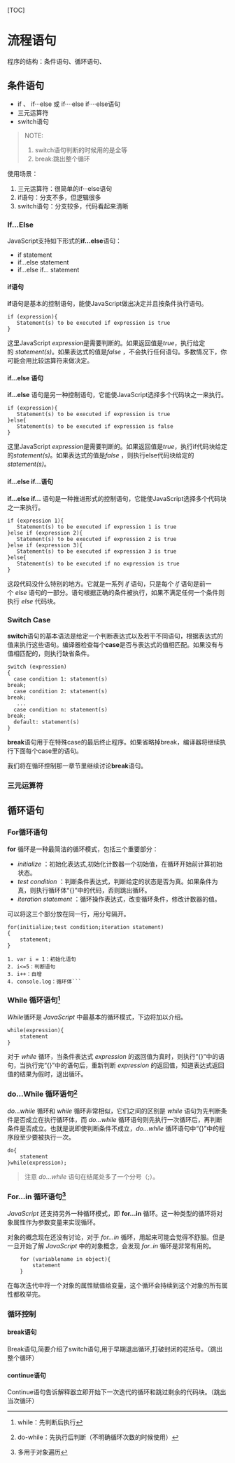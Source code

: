 [TOC]

# 流程语句

程序的结构：条件语句、循环语句、

## 条件语句

- if 、 if···else 或 if····else if····else语句
- 三元运算符
- switch语句

> NOTE:
>
> 1. switch语句判断的时候用的是全等
> 2. break:跳出整个循环

使用场景：

1. 三元运算符：很简单的if···else语句
2. if语句：分支不多，但逻辑很多
3. switch语句：分支较多，代码看起来清晰

### If...Else

JavaScript支持如下形式的**if...else**语句：

- if statement
- if...else statement
- if...else if... statement

#### if语句

**if**语句是基本的控制语句，能使JavaScript做出决定并且按条件执行语句。

```语法
if (expression){
   Statement(s) to be executed if expression is true
}
```

这里JavaScript *expression*是需要判断的。如果返回值是*true*，执行给定的 *statement(s)*。如果表达式的值是*false* ，不会执行任何语句。多数情况下，你可能会用比较运算符来做决定。

#### if...else 语句

**if...else** 语句是另一种控制语句，它能使JavaScript选择多个代码块之一来执行。

```语法
if (expression){
   Statement(s) to be executed if expression is true
}else{
   Statement(s) to be executed if expression is false
}
```

这里JavaScript *expression*是需要判断的。如果返回值是*true*，执行if代码块给定的*statement(s)*。如果表达式的值是*false* ，则执行else代码块给定的*statement(s)*。

#### if...else if...语句

**if...else if...** 语句是一种推进形式的控制语句，它能使JavaScript选择多个代码块之一来执行。

```语法
if (expression 1){
   Statement(s) to be executed if expression 1 is true
}else if (expression 2){
   Statement(s) to be executed if expression 2 is true
}else if (expression 3){
   Statement(s) to be executed if expression 3 is true
}else{
   Statement(s) to be executed if no expression is true
}
```

这段代码没什么特别的地方。它就是一系列 *if* 语句，只是每个 *if* 语句是前一个 *else* 语句的一部分。语句根据正确的条件被执行，如果不满足任何一个条件则执行 *else* 代码块。

### Switch Case

**switch**语句的基本语法是给定一个判断表达式以及若干不同语句，根据表达式的值来执行这些语句。编译器检查每个**case**是否与表达式的值相匹配。如果没有与值相匹配的，则执行缺省条件。

```语法
switch (expression)
{
  case condition 1: statement(s)
break;
  case condition 2: statement(s)
break;
   ...
  case condition n: statement(s)
break;
  default: statement(s)
}  
```

**break**语句用于在特殊case的最后终止程序。如果省略掉break，编译器将继续执行下面每个case里的语句。

我们将在循环控制那一章节里继续讨论**break**语句。

### 三元运算符





## 循环语句

### For循环语句

**for** 循环是一种最简洁的循环模式，包括三个重要部分：

- *initialize* ：初始化表达式,初始化计数器一个初始值，在循环开始前计算初始状态。
- *test condition* ：判断条件表达式，判断给定的状态是否为真。如果条件为真，则执行循环体“{}”中的代码，否则跳出循环。
- *iteration statement* ：循环操作表达式，改变循环条件，修改计数器的值。

可以将这三个部分放在同一行，用分号隔开。

```语法
for(initialize;test condition;iteration statement)  
{  
    statement;  
}
```

```for循环的执行顺序
1. var i = 1：初始化语句
2. i<=5：判断语句
3. i++：自增
4. console.log：循环体```
```



### While 循环语句[^注释1]

*While*循环是 *JavaScript* 中最基本的循环模式，下边将加以介绍。

```语法
while(expression){  
    statement  
}  
```

对于 *while* 循环，当条件表达式 *expression* 的返回值为真时，则执行“{}”中的语句，当执行完“{}”中的语句后，重新判断 *expression* 的返回值，知道表达式返回值的结果为假时，退出循环。

### do...While 循环语句[^注释2]

*do...while* 循环和 *while* 循环非常相似，它们之间的区别是 *while* 语句为先判断条件是否成立在执行循环体，而 *do...while* 循环语句则先执行一次循环后，再判断条件是否成立。也就是说即使判断条件不成立，*do...while* 循环语句中“{}”中的程序段至少要被执行一次。

```语法
do{  
    statement  
}while(expression);  
```

> 注意 *do...while* 语句在结尾处多了一个分号（;）。

### For...in 循环语句[^注释3]

*JavaScript* 还支持另外一种循环模式，即 **for...in** 循环。这一种类型的循环将对象属性作为参数变量来实现循环。

对象的概念现在还没有讨论，对于 *for...in* 循环，用起来可能会觉得不舒服。但是一旦开始了解 *JavaScript* 中的对象概念，会发现 *for..in* 循环是非常有用的。



```语法
    for (variablename in object){  
        statement
    }    
```

在每次迭代中将一个对象的属性赋值给变量，这个循环会持续到这个对象的所有属性都枚举完。



### 循环控制

#### break语句

Break语句,简要介绍了switch语句,用于早期退出循环,打破封闭的花括号。（跳出整个循环）

#### continue语句

Continue语句告诉解释器立即开始下一次迭代的循环和跳过剩余的代码块。（跳出当次循环）



[^注释1]: while：先判断后执行
[^注释2]: do-while：先执行后判断（不明确循环次数的时候使用）
[^注释3]: 多用于对象遍历